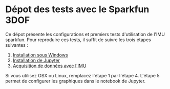 # Dépot des tests avec le Sparkfun 3DOF

Ce dépot présente les configurations et premiers tests d'utilisation de l'IMU sparkfun. Pour reproduire ces tests, il suffit de suivre les trois étapes suivantes :

1. [Installation sous Windows](https://github.com/fbuloup/sparkfun9DOF/tree/master/1_WindowsInstallation)
2. [Installation de Jupyter](https://github.com/fbuloup/sparkfun9DOF/tree/master/2_Jupyter)
3. [Acquisition de données avec l'IMU](https://github.com/fbuloup/sparkfun9DOF/tree/master/3_IMU_DACQ)

Si vous utilisez OSX ou Linux, remplacez l'étape 1 par l'étape 4. L'étape 5 permet de configurer les graphiques dans le notebook de Jupyter.
